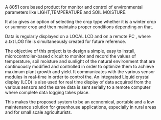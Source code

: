 A 8051 core based product for monitor and control of environmental parameters like LIGHT,TEMPERATURE and SOIL MOISTURE.

It also gives an option of selecting the crop type whether it is a winter crop or summer crop and then maintains proper conditions depending on that.

Data is regularly displayed on a LOCAL LCD and on a remote PC , where a.txt LOG file is simultaneously created for future reference.


The objective of this project is to design a simple, easy to install, microcontroller-based circuit to monitor and record the values of temperature, soil moisture and sunlight of the natural environment that are continuously modified and controlled in order to optimize them to achieve maximum plant growth and yield. It communicates with the various sensor modules in real-time in order to control the. An integrated Liquid crystal display (LCD) is also used for real time display of data acquired from the various sensors and the same data is sent serially to a remote computer where complete data logging takes place.

This makes the proposed system to be an economical, portable and a low maintenance solution for greenhouse applications, especially in rural areas and for small scale agriculturists.